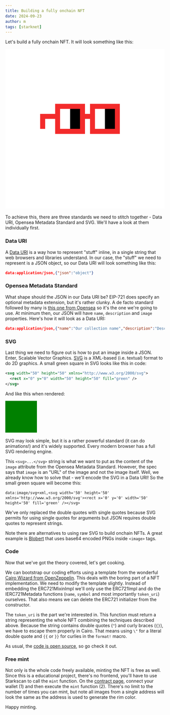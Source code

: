 ```yaml
---
title: Building a fully onchain NFT
date: 2024-09-23
author: m
tags: [starknet]
---
```


Let's build a fully onchain NFT. It will look something like this:

<img src="/assets/img/nouns_glasses.svg" alt="Nouns Glasses" />

To achieve this, there are three standards we need to stitch together - Data URI, Opensea Metadata Standard and SVG. We'll have a look at them individually first.

### Data URI

A [Data URI](https://en.wikipedia.org/wiki/Data_URI_scheme) is a way how to represent "stuff" inline, in a single string that web browsers and libraries understand. In our case, the "stuff" we need to represent is a JSON object, so our Data URI will look something like this:

```json
data:application/json,{"json":"object"}
```

### Opensea Metadata Standard

What shape should the JSON in our Data URI be? EIP-721 does specify an optional metadata extension, but it's rather clunky. A de facto standard followed by many is [this one from Opensea](https://docs.opensea.io/docs/metadata-standards#metadata-structure) so it's the one we're going to use. At minimum then, our JSON will have `name`, `description` and `image` properties. Here's how it will look as a Data URI:

```json
data:application/json,{"name":"Our collection name","description":"Description of the particular item","image":"TODO"}
```

### SVG

Last thing we need to figure out is how to put an image inside a JSON. Enter, Scalable Vector Graphics. [SVG](https://developer.mozilla.org/en-US/docs/Web/SVG) is a XML-based (i.e. textual) format to do 2D graphics. A small green square in SVG looks like this in code:

```xml
<svg width="50" height="50" xmlns="http://www.w3.org/2000/svg">
  <rect x="0" y="0" width="50" height="50" fill="green" />
</svg>
```

And like this when rendered:

<img src="/assets/img/green_square.svg" alt="Green square" />

SVG may look simple, but it is a rather powerful standard (it can do animations!) and it's widely supported. Every modern browser has a full SVG rendering engine.

This `<svg>...</svg>` string is what we want to put as the content of the `image` attribute from the Opensea Metadata Standard. However, the spec says that `image` is an "URL" of the image and not the image itself. Well, we already know how to solve that - we'll encode the SVG in a Data URI! So the small green square will become this:

```text
data:image/svg+xml,<svg width='50' height='50' xmlns='http://www.w3.org/2000/svg'><rect x='0' y='0' width='50' height='50' fill='green' /></svg>
```

We've only replaced the double quotes with single quotes because SVG permits for using single quotes for arguments but JSON requires double quotes to represent strings.

Note there are alternatives to using raw SVG to build onchain NFTs. A great example is [Blobert](https://github.com/BibliothecaDAO/codename-bobby-realms) that uses base64 encoded PNGs inside `<image>` tags.

### Code

Now that we've got the theory covered, let's get cooking.

We can bootstrap our coding efforts using a template from the wonderful [Cairo Wizard from OpenZeppelin](https://wizard.openzeppelin.com/cairo#erc721). This deals with the boring part of a NFT implementation. We need to modify the template slightly. Instead of embedding the ERC721MixinImpl we'll only use the ERC721Impl and do the IERC721Metadata functions (`name`, `symbol` and most importantly `token_uri`) ourselves. That also means we can delete the ERC721 initializer from the constructor.

The `token_uri` is the part we're interested in. This function must return a string representing the whole NFT combining the techniques described above. Because the string contains double quotes (`"`) and curly braces (`{}`), we have to escape them properly in Cairo. That means using `\"` for a literal double quote and `{{` or `}}` for curlies in the `format!` macro.

As usual, the [code is open source](https://github.com/milancermak/nouns-glasses), so go check it out.

### Free mint

Not only is the whole code freely available, minting the NFT is free as well. Since this is a educational project, there's no frontend, you'll have to use Starkscan to call the `mint` function. On the [contract page](https://starkscan.co/contract/0x03e4b9cd4a127040fd29a0373bd62ca6a3135cc6a9b3a10588ce664ac6478e9c#read-write-contract-sub-write), connect your wallet (1) and then execute the `mint` function (2). There's no limit to the number of times you can mint, but note all images from a single address will look the same as the address is used to generate the rim color.

Happy minting.
